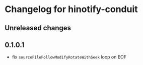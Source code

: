 # Changelog for hinotify-conduit

## Unreleased changes

## 0.1.0.1

- fix `sourceFileFollowModifyRotateWithSeek` loop on EOF
